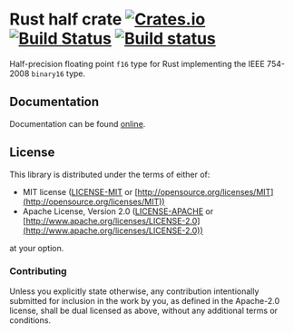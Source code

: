 # Rust half crate [![Crates.io](https://img.shields.io/crates/v/half.svg)](https://crates.io/crates/half/) [![Build Status](https://travis-ci.org/starkat99/half-rs.svg?branch=master)](https://travis-ci.org/starkat99/half-rs) [![Build status](https://ci.appveyor.com/api/projects/status/bi18aypi3h5r88gs?svg=true)](https://ci.appveyor.com/project/starkat99/half-rs)

Half-precision floating point `f16` type for Rust implementing the IEEE 754-2008 `binary16` type.

## Documentation

Documentation can be found [online](http://starkat99.github.io/half-rs/half/).

## License

This library is distributed under the terms of either of:

* MIT license ([LICENSE-MIT](LICENSE-MIT) or
[http://opensource.org/licenses/MIT](http://opensource.org/licenses/MIT))
* Apache License, Version 2.0 ([LICENSE-APACHE](LICENSE-APACHE) or
[http://www.apache.org/licenses/LICENSE-2.0](http://www.apache.org/licenses/LICENSE-2.0))

at your option.

### Contributing

Unless you explicitly state otherwise, any contribution intentionally submitted for inclusion in the
work by you, as defined in the Apache-2.0 license, shall be dual licensed as above, without any
additional terms or conditions.